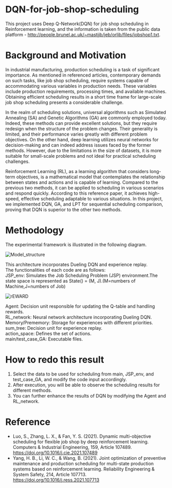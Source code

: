 # DQN-for-job-shop-scheduling
This project uses Deep Q-Network(DQN) for job shop scheduling in Reinforcement learning, and the information is taken from the public data platform - http://people.brunel.ac.uk/~mastjjb/jeb/orlib/files/jobshop1.txt.

# Background and Motivation
In industrial manufacturing, production scheduling is a task of significant importance. As mentioned in referenced articles, contemporary demands on such tasks, like job shop scheduling, require systems capable of accommodating various variables in production needs. These variables include production requirements, processing times, and available machines. Obtaining efficient scheduling results in a short time frame for large-scale job shop scheduling presents a considerable challenge.

In the realm of scheduling solutions, universal algorithms such as Simulated Annealing (SA) and Genetic Algorithms (GA) are commonly employed today. Indeed, these methods can provide excellent solutions, but they require redesign when the structure of the problem changes. Their generality is limited, and their performance varies greatly with different problem objectives. On the other hand, deep learning utilizes neural networks for decision-making and can indeed address issues faced by the former methods. However, due to the limitations in the size of datasets, it is more suitable for small-scale problems and not ideal for practical scheduling challenges.

Reinforcement Learning (RL), as a learning algorithm that considers long-term objectives, is a mathematical model that contemplates the relationship between states and actions and is capable of learning. Compared to the previous two methods, it can be applied to scheduling in various scenarios and respond quickly. According to this reference paper, it achieves high-speed, effective scheduling adaptable to various situations. In this project, we implemented DQN, GA, and LPT for sequential scheduling comparison, proving that DQN is superior to the other two methods.

# Methodology
The experimental framework is illustrated in the following diagram. 

![Model_structure](https://github.com/jack781114/DQN-for-job-shop-scheduling/assets/102982532/7900ee85-b7e6-4cf2-bda3-3233beee762b)

This architecture incorporates Dueling DQN and experience replay.  
The functionalities of each code are as follows:  
JSP_env: Simulates the Job Scheduling Problem (JSP) environment.The state space is represented as State() = (M, J).(M=numbers of Machine,J=numbers of Job)<br>

![rEWARD](https://github.com/jack781114/DQN-for-job-shop-scheduling/assets/102982532/40334e60-7453-457a-b6f1-8b3d59de5ca2)  

Agent: Decision unit responsible for updating the Q-table and handling rewards.  
RL_network: Neural network architecture incorporating Dueling DQN.  
Memory/Prememory: Storage for experiences with different priorities.  
sum_tree: Decision unit for experience replay.  
action_space: Defines the set of actions.  
main/test_case_GA: Executable files.  

# How to redo this result
1. Select the data to be used for scheduling from main, JSP_env, and test_case_GA, and modify the code input accordingly.
2. After execution, you will be able to observe the scheduling results for different methods.
3. You can further enhance the results of DQN by modifying the Agent and RL_network.

# Reference
- Luo, S., Zhang, L. X., & Fan, Y. S. (2021). Dynamic multi-objective scheduling for flexible job shop by deep reinforcement learning. Computers & Industrial Engineering, 159, Article 107489. https://doi.org/10.1016/j.cie.2021.107489 
- Yang, H. B., Li, W. C., & Wang, B. (2021). Joint optimization of preventive maintenance and production scheduling for multi-state production systems based on reinforcement learning. Reliability Engineering & System Safety, 214, Article 107713. https://doi.org/10.1016/j.ress.2021.107713



